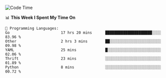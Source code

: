 <!--START_SECTION:waka-->
![Code Time](http://img.shields.io/badge/Code%20Time-852%20hrs%205%20mins-blue)

📊 **This Week I Spent My Time On** 

```text
💬 Programming Languages: 
Go                       17 hrs 20 mins      █████████████████████░░░░   83.96 % 
Other                    2 hrs 3 mins        ██░░░░░░░░░░░░░░░░░░░░░░░   09.98 % 
YAML                     25 mins             █░░░░░░░░░░░░░░░░░░░░░░░░   02.06 % 
Thrift                   23 mins             ░░░░░░░░░░░░░░░░░░░░░░░░░   01.89 % 
Python                   8 mins              ░░░░░░░░░░░░░░░░░░░░░░░░░   00.72 % 
```


<!--END_SECTION:waka-->